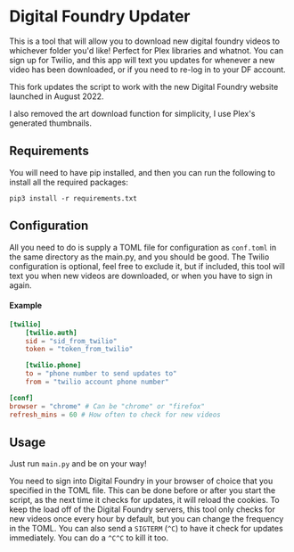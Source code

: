 # Digital Foundry Updater

This is a tool that will allow you to download new digital foundry videos to whichever folder you'd like! Perfect for Plex libraries and whatnot.
You can sign up for Twilio, and this app will text you updates for whenever a new video has been downloaded, or if you need to re-log in to your DF account.

This fork updates the script to work with the new Digital Foundry website launched in August 2022.

I also removed the art download function for simplicity, I use Plex's generated thumbnails.

## Requirements
You will need to have pip installed, and then you can run the following to install all the required packages:
```shell
pip3 install -r requirements.txt
```

## Configuration
All you need to do is supply a TOML file for configuration as `conf.toml` in the same directory as the main.py, and you should be good.
The Twilio configuration is optional, feel free to exclude it, but if included, this tool will text you when new videos are downloaded, or when you have to sign in again.
#### Example
```toml
[twilio]
    [twilio.auth]
    sid = "sid_from_twilio"
    token = "token_from_twilio"

    [twilio.phone]
    to = "phone number to send updates to"
    from = "twilio account phone number"

[conf]
browser = "chrome" # Can be "chrome" or "firefox"
refresh_mins = 60 # How often to check for new videos
```

## Usage
Just run `main.py` and be on your way!

You need to sign into Digital Foundry in your browser of choice that you specified in the TOML file. This can be done before or after you start the script, as the next time it checks for updates, it will reload the cookies.
To keep the load off of the Digital Foundry servers, this tool only checks for new videos once every hour by default, but you can change the frequency in the TOML. You can also send a `SIGTERM` (`^C`) to have it check for updates immediately. You can do a `^C^C` to kill it too.
